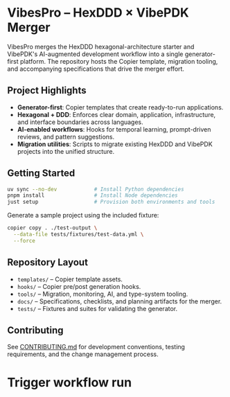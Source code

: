 # VibesPro – HexDDD × VibePDK Merger

VibesPro merges the HexDDD hexagonal-architecture starter and VibePDK's
AI-augmented development workflow into a single generator-first platform. The
repository hosts the Copier template, migration tooling, and accompanying
specifications that drive the merger effort.

## Project Highlights

- **Generator-first**: Copier templates that create ready-to-run applications.
- **Hexagonal + DDD**: Enforces clear domain, application, infrastructure, and
  interface boundaries across languages.
- **AI-enabled workflows**: Hooks for temporal learning, prompt-driven reviews,
  and pattern suggestions.
- **Migration utilities**: Scripts to migrate existing HexDDD and VibePDK
  projects into the unified structure.

## Getting Started

```bash
uv sync --no-dev            # Install Python dependencies
pnpm install                # Install Node dependencies
just setup                  # Provision both environments and tools
```

Generate a sample project using the included fixture:

```bash
copier copy . ./test-output \
  --data-file tests/fixtures/test-data.yml \
  --force
```

## Repository Layout

- `templates/` – Copier template assets.
- `hooks/` – Copier pre/post generation hooks.
- `tools/` – Migration, monitoring, AI, and type-system tooling.
- `docs/` – Specifications, checklists, and planning artifacts for the merger.
- `tests/` – Fixtures and suites for validating the generator.

## Contributing

See [CONTRIBUTING.md](CONTRIBUTING.md) for development conventions, testing
requirements, and the change management process.
# Trigger workflow run
